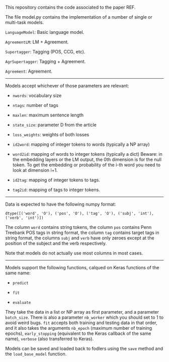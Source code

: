 This repository contains the code associated to the paper REF.

The file model.py contains the implementation of a number of single or multi-task models.

`LanguageModel`: Basic language model.

`AgreementLM`: LM + Agreement.

`Supertagger`: Tagging (POS, CCG, etc).

`AgrSupertagger`: Tagging + Agreement.

`Agreement`: Agreement.

---

Models accept whichever of those parameters are relevant:

* `nwords`: vocabulary size

* `ntags`: number of tags

* `maxlen`: maximum sentence length

* `state_size`: parameter D from the article

* `loss_weights`: weights of both losses

* `id2word`: mapping of integer tokens to words (typically a NP array) 

* `word2id`: mapping of words to integer tokens (typically a dict)
    Beware: in the embedding layers or the LM output, the 0th dimension is for the null token.
    To get the embedding or probability of the i-th word you need to look at dimension i+1.

* `id2tag`: mapping of integer tokens to tags.

* `tag2id`: mapping of tags to integer tokens.

---

Data is expected to have the following numpy format:

    dtype([('word', 'O'), ('pos', 'O'), ('tag', 'O'), ('subj', 'int'), ('verb', 'int')])

The column `word` contains string tokens, the column `pos` contains Penn Treebank POS tags in string
format, the column `tag` contains target tags in string format, the columns `subj` and `verb` have
only zeroes except at the position of the subject and the verb respectively.

Note that models do not actually use most columns in most cases.

---

Models support the following functions, calqued on Keras functions of the same name:

* `predict`

* `fit`

* `evaluate`

They take the data in a list or NP array as first parameter, and a parameter `batch_size`. There is
also a parameter `nb_worker` which you should set to 1 to avoid weird bugs. `fit` accepts both
training and testing data in that order, and it also takes the arguments `nb_epoch` (maximum number
of training epochs), `early_stopping` (equivalent to the Keras callback of the same name),
`verbose` (also transferred to Keras).

Models can be saved and loaded back to fodlers using the `save` method and the `load_base_model`
function.




